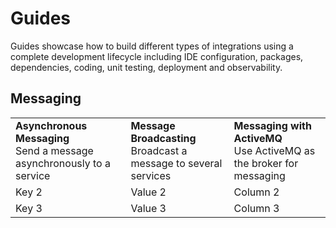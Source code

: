 # Guides

Guides showcase how to build different types of integrations using a complete development lifecycle including IDE configuration, packages, dependencies, coding, unit testing, deployment and observability.

## Messaging

<table border="0">
<tr>
    <td><b>Asynchronous Messaging</b></br>
    Send a message asynchronously to a service</td>
    <td><b>Message Broadcasting</b></br>
    Broadcast a message to several services</td>
    <td><b>Messaging with ActiveMQ</b></br>
    Use ActiveMQ as the broker for messaging</td>
</tr>
<tr>
    <td>Key 2</td>
    <td>Value 2</td>
    <td>Column 2</td>
</tr>
<tr>
    <td>Key 3</td>
    <td>Value 3</td>
    <td>Column 3</td>
</tr>    
</table>
